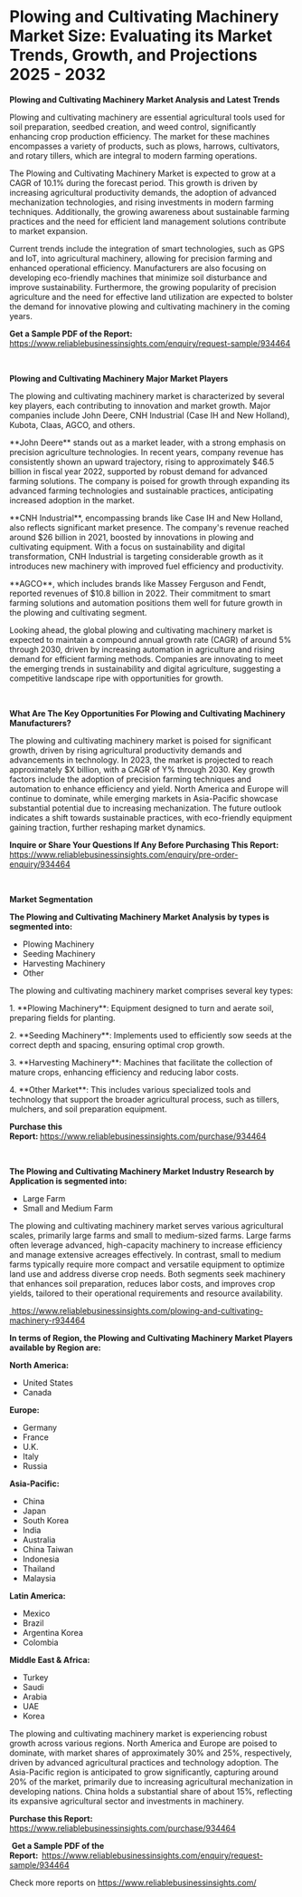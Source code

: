 <p><h1>Plowing and Cultivating Machinery Market Size: Evaluating its Market Trends, Growth, and Projections 2025 - 2032</h1></p><p><strong>Plowing and Cultivating Machinery Market Analysis and Latest Trends</strong></p>
<p><p>Plowing and cultivating machinery are essential agricultural tools used for soil preparation, seedbed creation, and weed control, significantly enhancing crop production efficiency. The market for these machines encompasses a variety of products, such as plows, harrows, cultivators, and rotary tillers, which are integral to modern farming operations.</p><p>The Plowing and Cultivating Machinery Market is expected to grow at a CAGR of 10.1% during the forecast period. This growth is driven by increasing agricultural productivity demands, the adoption of advanced mechanization technologies, and rising investments in modern farming techniques. Additionally, the growing awareness about sustainable farming practices and the need for efficient land management solutions contribute to market expansion.</p><p>Current trends include the integration of smart technologies, such as GPS and IoT, into agricultural machinery, allowing for precision farming and enhanced operational efficiency. Manufacturers are also focusing on developing eco-friendly machines that minimize soil disturbance and improve sustainability. Furthermore, the growing popularity of precision agriculture and the need for effective land utilization are expected to bolster the demand for innovative plowing and cultivating machinery in the coming years.</p></p>
<p><strong>Get a Sample PDF of the Report:&nbsp;</strong> <a href="https://www.reliablebusinessinsights.com/enquiry/request-sample/934464?utm_campaign=2295&utm_medium=2&utm_source=Github&utm_content=ia&utm_term=07032025&utm_id=plowing-and-cultivating-machinery">https://www.reliablebusinessinsights.com/enquiry/request-sample/934464</a></p>
<p>&nbsp;</p>
<p><strong>Plowing and Cultivating Machinery Major Market Players</strong></p>
<p><p>The plowing and cultivating machinery market is characterized by several key players, each contributing to innovation and market growth. Major companies include John Deere, CNH Industrial (Case IH and New Holland), Kubota, Claas, AGCO, and others. </p><p>**John Deere** stands out as a market leader, with a strong emphasis on precision agriculture technologies. In recent years, company revenue has consistently shown an upward trajectory, rising to approximately $46.5 billion in fiscal year 2022, supported by robust demand for advanced farming solutions. The company is poised for growth through expanding its advanced farming technologies and sustainable practices, anticipating increased adoption in the market.</p><p>**CNH Industrial**, encompassing brands like Case IH and New Holland, also reflects significant market presence. The company's revenue reached around $26 billion in 2021, boosted by innovations in plowing and cultivating equipment. With a focus on sustainability and digital transformation, CNH Industrial is targeting considerable growth as it introduces new machinery with improved fuel efficiency and productivity.</p><p>**AGCO**, which includes brands like Massey Ferguson and Fendt, reported revenues of $10.8 billion in 2022. Their commitment to smart farming solutions and automation positions them well for future growth in the plowing and cultivating segment.</p><p>Looking ahead, the global plowing and cultivating machinery market is expected to maintain a compound annual growth rate (CAGR) of around 5% through 2030, driven by increasing automation in agriculture and rising demand for efficient farming methods. Companies are innovating to meet the emerging trends in sustainability and digital agriculture, suggesting a competitive landscape ripe with opportunities for growth.</p></p>
<p>&nbsp;</p>
<p><strong>What Are The Key Opportunities For Plowing and Cultivating Machinery Manufacturers?</strong></p>
<p><p>The plowing and cultivating machinery market is poised for significant growth, driven by rising agricultural productivity demands and advancements in technology. In 2023, the market is projected to reach approximately $X billion, with a CAGR of Y% through 2030. Key growth factors include the adoption of precision farming techniques and automation to enhance efficiency and yield. North America and Europe will continue to dominate, while emerging markets in Asia-Pacific showcase substantial potential due to increasing mechanization. The future outlook indicates a shift towards sustainable practices, with eco-friendly equipment gaining traction, further reshaping market dynamics.</p></p>
<p><strong>Inquire or Share Your Questions If Any Before Purchasing This Report:</strong> <a href="https://www.reliablebusinessinsights.com/enquiry/pre-order-enquiry/934464?utm_campaign=2295&utm_medium=2&utm_source=Github&utm_content=ia&utm_term=07032025&utm_id=plowing-and-cultivating-machinery">https://www.reliablebusinessinsights.com/enquiry/pre-order-enquiry/934464</a></p>
<p>&nbsp;</p>
<p><strong>Market Segmentation</strong></p>
<p><strong>The Plowing and Cultivating Machinery Market Analysis by types is segmented into:</strong></p>
<p><ul><li>Plowing Machinery</li><li>Seeding Machinery</li><li>Harvesting Machinery</li><li>Other</li></ul></p>
<p><p>The plowing and cultivating machinery market comprises several key types: </p><p>1. **Plowing Machinery**: Equipment designed to turn and aerate soil, preparing fields for planting.</p><p>  </p><p>2. **Seeding Machinery**: Implements used to efficiently sow seeds at the correct depth and spacing, ensuring optimal crop growth.</p><p>3. **Harvesting Machinery**: Machines that facilitate the collection of mature crops, enhancing efficiency and reducing labor costs.</p><p>4. **Other Market**: This includes various specialized tools and technology that support the broader agricultural process, such as tillers, mulchers, and soil preparation equipment.</p></p>
<p><strong>Purchase this Report:&nbsp;</strong><a href="https://www.reliablebusinessinsights.com/purchase/934464?utm_campaign=2295&utm_medium=2&utm_source=Github&utm_content=ia&utm_term=07032025&utm_id=plowing-and-cultivating-machinery">https://www.reliablebusinessinsights.com/purchase/934464</a></p>
<p>&nbsp;</p>
<p><strong>The Plowing and Cultivating Machinery Market Industry Research by Application is segmented into:</strong></p>
<p><ul><li>Large Farm</li><li>Small and Medium Farm</li></ul></p>
<p><p>The plowing and cultivating machinery market serves various agricultural scales, primarily large farms and small to medium-sized farms. Large farms often leverage advanced, high-capacity machinery to increase efficiency and manage extensive acreages effectively. In contrast, small to medium farms typically require more compact and versatile equipment to optimize land use and address diverse crop needs. Both segments seek machinery that enhances soil preparation, reduces labor costs, and improves crop yields, tailored to their operational requirements and resource availability.</p></p>
<p><a href="https://www.reliablebusinessinsights.com/plowing-and-cultivating-machinery-r934464?utm_campaign=2295&utm_medium=2&utm_source=Github&utm_content=ia&utm_term=07032025&utm_id=plowing-and-cultivating-machinery">&nbsp;https://www.reliablebusinessinsights.com/plowing-and-cultivating-machinery-r934464</a></p>
<p><strong>In terms of Region, the Plowing and Cultivating Machinery Market Players available by Region are:</strong></p>
<p>
    <p> <strong> North America: </strong>
        <ul>
            <li>United States</li>
            <li>Canada</li>
        </ul>
        </p> 
    <p> <strong> Europe: </strong>
        <ul>
            <li>Germany</li>
            <li>France</li>
            <li>U.K.</li>
            <li>Italy</li>
            <li>Russia</li>
        </ul>
        </p> 
    <p> <strong> Asia-Pacific: </strong>
        <ul>
            <li>China</li>
            <li>Japan</li>
            <li>South Korea</li>
            <li>India</li>
            <li>Australia</li>
            <li>China Taiwan</li>
            <li>Indonesia</li>
            <li>Thailand</li>
            <li>Malaysia</li>
        </ul>
        </p> 
    <p> <strong> Latin America: </strong>
        <ul>
            <li>Mexico</li>
            <li>Brazil</li>
            <li>Argentina Korea</li>
            <li>Colombia</li>
        </ul>
        </p> 
    <p> <strong> Middle East & Africa: </strong>
        <ul>
            <li>Turkey</li>
            <li>Saudi</li>
            <li>Arabia</li>
            <li>UAE</li>
            <li>Korea</li>
        </ul>
    </p>
    </p>
<p><p>The plowing and cultivating machinery market is experiencing robust growth across various regions. North America and Europe are poised to dominate, with market shares of approximately 30% and 25%, respectively, driven by advanced agricultural practices and technology adoption. The Asia-Pacific region is anticipated to grow significantly, capturing around 20% of the market, primarily due to increasing agricultural mechanization in developing nations. China holds a substantial share of about 15%, reflecting its expansive agricultural sector and investments in machinery.</p></p>
<p><strong>Purchase this Report: </strong><a href="https://www.reliablebusinessinsights.com/purchase/934464?utm_campaign=2295&utm_medium=2&utm_source=Github&utm_content=ia&utm_term=07032025&utm_id=plowing-and-cultivating-machinery">https://www.reliablebusinessinsights.com/purchase/934464</a></p>
<p>&nbsp;<strong>Get a Sample PDF of the Report:&nbsp;&nbsp;</strong><a href="https://www.reliablebusinessinsights.com/enquiry/request-sample/934464?utm_campaign=2295&utm_medium=2&utm_source=Github&utm_content=ia&utm_term=07032025&utm_id=plowing-and-cultivating-machinery">https://www.reliablebusinessinsights.com/enquiry/request-sample/934464</a></p>
<p><strong></strong></p>
<p>Check more reports on <a href="https://www.reliablebusinessinsights.com/?utm_campaign=2295&utm_medium=2&utm_source=Github&utm_content=ia&utm_term=07032025&utm_id=plowing-and-cultivating-machinery">https://www.reliablebusinessinsights.com/</a></p>